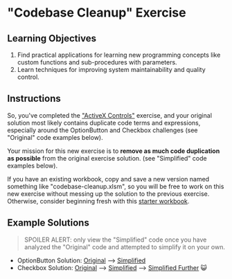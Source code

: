 # "Codebase Cleanup" Exercise

## Learning Objectives

  1. Find practical applications for learning new programming concepts like custom functions and sub-procedures with parameters.
  2. Learn techniques for improving system maintainability and quality control.

## Instructions

So, you've completed the ["ActiveX Controls"](/exercises/activex-controls.md) exercise, and your original solution most likely contains duplicate code terms and expressions, especially around the OptionButton and Checkbox challenges (see "Original" code examples below).

Your mission for this new exercise is to **remove as much code duplication as possible** from the original exercise solution. (see "Simplified" code examples below).

If you have an existing workbook, copy and save a new version named something like "codebase-cleanup.xlsm", so you will be free to work on this new exercise without messing up the solution to the previous exercise. Otherwise, consider beginning fresh with this [starter workbook](/exercises/codebase-cleanup/codebase-cleanup-starter.xlsm).

## Example Solutions

> SPOILER ALERT: only view the "Simplified" code once you have analyzed the "Original" code and attempted to simplify it on your own.

  + OptionButton Solution: [Original](/exercises/codebase-cleanup/options-original.vb) --> [Simplified](/exercises/codebase-cleanup/options-simplified.vb)
  + Checkbox Solution: [Original](/exercises/codebase-cleanup/checks-original.vb) --> [Simplified](/exercises/codebase-cleanup/checks-simplified.vb) --> [Simplified Further](/exercises/codebase-cleanup/checks-simplified-further.vb) :smiley_cat:
